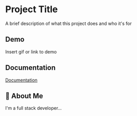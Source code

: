 
# Project Title

A brief description of what this project does and who it's for


## Demo

Insert gif or link to demo


## Documentation

[Documentation](https://linktodocumentation)


## 🚀 About Me
I'm a full stack developer...

